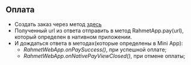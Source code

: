 ## Оплата 
- Создать заказ через метод [здесь](https://rahmetpay.readthedocs.io/en/latest/order/) 
- Полученный url из ответа отправить в метод RahmetApp.pay(url), который определен в нативном приложении.
- И дождаться ответа в методах(которые определены в Mini App):
    - *RahmetWebApp.onPaySuccess()*, при успешной оплате;
    - *RahmetWebApp.onNativePayViewClosed()*, при отмене оплаты;

